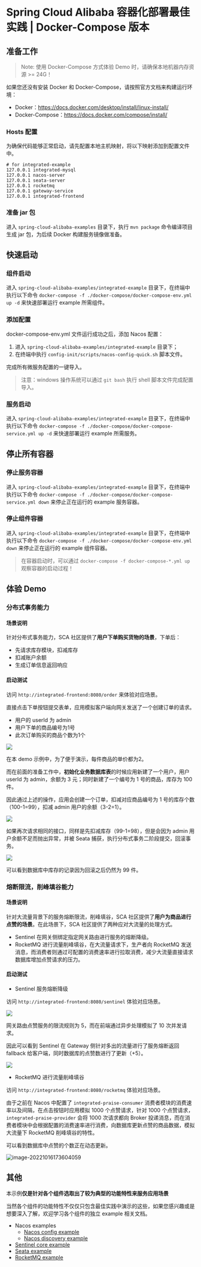 # Spring Cloud Alibaba 容器化部署最佳实践 | Docker-Compose 版本

## 准备工作

> Note: 使用 Docker-Compose 方式体验 Demo 时，请确保本地机器内存资源 >= 24G！

如果您还没有安装 Docker 和 Docker-Compose，请按照官方文档来构建运行环境：

- Docker：https://docs.docker.com/desktop/install/linux-install/
- Docker-Compose：https://docs.docker.com/compose/install/

### Hosts 配置

为确保代码能够正常启动，请先配置本地主机映射，将以下映射添加到配置文件中。

```shell
# for integrated-example
127.0.0.1 integrated-mysql
127.0.0.1 nacos-server
127.0.0.1 seata-server
127.0.0.1 rocketmq
127.0.0.1 gateway-service
127.0.0.1 integrated-frontend
```

### 准备 jar 包

进入 `spring-cloud-alibaba-examples` 目录下，执行 `mvn package` 命令编译项目生成 jar 包，为后续 Docker 构建服务镜像做准备。

## 快速启动

### 组件启动

进入 `spring-cloud-alibaba-examples/integrated-example` 目录下，在终端中执行以下命令 `docker-compose -f ./docker-compose/docker-compose-env.yml up -d` 来快速部署运行 example 所需组件。

### 添加配置

docker-compose-env.yml 文件运行成功之后，添加 Nacos 配置：

1. 进入 `spring-cloud-alibaba-examples/integrated-example` 目录下；
2. 在终端中执行 `config-init/scripts/nacos-config-quick.sh` 脚本文件。

完成所有微服务配置的一键导入。

> 注意：windows 操作系统可以通过 `git bash` 执行 shell 脚本文件完成配置导入。

### 服务启动

进入 `spring-cloud-alibaba-examples/integrated-example` 目录下，在终端中执行以下命令 `docker-compose -f ./docker-compose/docker-compose-service.yml up -d` 来快速部署运行 example 所需服务。

## 停止所有容器

### 停止服务容器

进入 `spring-cloud-alibaba-examples/integrated-example` 目录下，在终端中执行以下命令 `docker-compose -f ./docker-compose/docker-compose-service.yml down` 来停止正在运行的 example 服务容器。


### 停止组件容器

进入 `spring-cloud-alibaba-examples/integrated-example` 目录下，在终端中执行以下命令 `docker-compose -f ./docker-compose/docker-compose-env.yml down` 来停止正在运行的 example 组件容器。

> 在容器启动时，可以通过 `docker-compose -f docker-compose-*.yml up` 观察容器的启动过程！

## 体验 Demo

### 分布式事务能力

#### 场景说明

针对分布式事务能力，SCA 社区提供了**用户下单购买货物的场景**，下单后：

- 先请求库存模块，扣减库存
- 扣减账户余额
- 生成订单信息返回响应

#### 启动测试

访问 `http://integrated-frontend:8080/order` 来体验对应场景。

直接点击下单按钮提交表单，应用模拟客户端向网关发送了一个创建订单的请求。

- 用户的 userId 为 admin
- 用户下单的商品编号为1号
- 此次订单购买的商品个数为1个

![](https://my-img-1.oss-cn-hangzhou.aliyuncs.com/image-20221016155416524.png)

在本 demo 示例中，为了便于演示，每件商品的单价都为2。

而在前面的准备工作中，**初始化业务数据库表**的时候应用新建了一个用户，用户 userId 为 admin，余额为 3 元；同时新建了一个编号为 1 号的商品，库存为 100 件。

因此通过上述的操作，应用会创建一个订单，扣减对应商品编号为 1 号的库存个数（100-1=99），扣减 admin 用户的余额（3-2=1）。

![](https://my-img-1.oss-cn-hangzhou.aliyuncs.com/image-20221016155429801.png)

如果再次请求相同的接口，同样是先扣减库存（99-1=98），但是会因为 admin 用户余额不足而抛出异常，并被 Seata 捕获，执行分布式事务二阶段提交，回滚事务。

![](https://my-img-1.oss-cn-hangzhou.aliyuncs.com/image-20221016155436112.png)

可以看到数据库中库存的记录因为回滚之后仍然为 99 件。

### 熔断限流，削峰填谷能力

#### 场景说明

针对大流量背景下的服务熔断限流，削峰填谷，SCA 社区提供了**用户为商品进行点赞的场景**。在此场景下，SCA 社区提供了两种应对大流量的处理方式。

- Sentinel 在网关侧绑定指定网关路由进行服务的熔断降级。
- RocketMQ 进行流量削峰填谷，在大流量请求下，生产者向 RocketMQ 发送消息，而消费者则通过可配置的消费速率进行拉取消费，减少大流量直接请求数据库增加点赞请求的压力。

#### 启动测试

- Sentinel 服务熔断降级

访问 `http://integrated-frontend:8080/sentinel` 体验对应场景。

![](https://my-img-1.oss-cn-hangzhou.aliyuncs.com/image-20221016155501290.png)

网关路由点赞服务的限流规则为 5，而在前端通过异步处理模拟了 10 次并发请求。

因此可以看到 Sentinel 在 Gateway 侧针对多出的流量进行了服务熔断返回 fallback 给客户端，同时数据库的点赞数进行了更新（+5）。

![](https://my-img-1.oss-cn-hangzhou.aliyuncs.com/image-20220914155755103.png)

- RocketMQ 进行流量削峰填谷

访问 `http://integrated-frontend:8080/rocketmq` 体验对应场景。

由于之前在 Nacos 中配置了 `integrated-praise-consumer` 消费者模块的消费速率以及间隔，在点击按钮时应用模拟 1000 个点赞请求，针对 1000 个点赞请求，`integrated-praise-provider`
会将 1000 次请求都向 Broker 投递消息，而在消费者模块中会根据配置的消费速率进行消费，向数据库更新点赞的商品数据，模拟大流量下 RocketMQ 削峰填谷的特性。

可以看到数据库中点赞的个数正在动态更新。

![image-20221016173604059](https://my-img-1.oss-cn-hangzhou.aliyuncs.com/image-20221016173604059.png)

## 其他

本示例**仅是针对各个组件选取出了较为典型的功能特性来服务应用场景**

当然各个组件的功能特性不仅仅只包含最佳实践中演示的这些，如果您感兴趣或是想要深入了解，欢迎学习各个组件的独立 example 相关文档。

- Nacos examples
  - [Nacos config example](../../../nacos-example/readme-zh.md)
  - [Nacos discovery example](../../../nacos-example/readme-zh.md)
- [Sentinel core example](../../../sentinel-example/sentinel-core-example/readme-zh.md)
- [Seata example](../../../seata-example/readme-zh.md)
- [RocketMQ example](../../../rocketmq-example/readme-zh.md)

